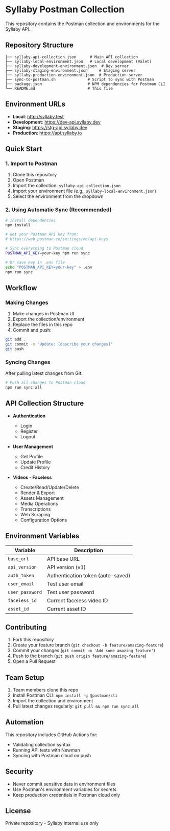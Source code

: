 # Syllaby Postman Collection

This repository contains the Postman collection and environments for the Syllaby API.

## Repository Structure

```
├── syllaby-api-collection.json      # Main API collection
├── syllaby-local-environment.json   # Local development (Valet)
├── syllaby-development-environment.json  # Dev server
├── syllaby-staging-environment.json     # Staging server
├── syllaby-production-environment.json  # Production server
├── sync-to-postman.sh              # Script to sync with Postman
├── package.json                    # NPM dependencies for Postman CLI
└── README.md                       # This file
```

## Environment URLs

- **Local**: http://syllaby.test
- **Development**: https://dev-api.syllaby.dev
- **Staging**: https://stg-api.syllaby.dev
- **Production**: https://api.syllaby.io

## Quick Start

### 1. Import to Postman

1. Clone this repository
2. Open Postman
3. Import the collection: `syllaby-api-collection.json`
4. Import your environment file (e.g., `syllaby-local-environment.json`)
5. Select the environment from the dropdown

### 2. Using Automatic Sync (Recommended)

```bash
# Install dependencies
npm install

# Get your Postman API key from:
# https://web.postman.co/settings/me/api-keys

# Sync everything to Postman cloud
POSTMAN_API_KEY=your-key npm run sync

# Or save key in .env file
echo "POSTMAN_API_KEY=your-key" > .env
npm run sync
```

## Workflow

### Making Changes

1. Make changes in Postman UI
2. Export the collection/environment
3. Replace the files in this repo
4. Commit and push:

```bash
git add .
git commit -m "Update: [describe your changes]"
git push
```

### Syncing Changes

After pulling latest changes from Git:

```bash
# Push all changes to Postman cloud
npm run sync:all
```

## API Collection Structure

- **Authentication**
  - Login
  - Register
  - Logout
  
- **User Management**
  - Get Profile
  - Update Profile
  - Credit History
  
- **Videos - Faceless**
  - Create/Read/Update/Delete
  - Render & Export
  - Assets Management
  - Media Operations
  - Transcriptions
  - Web Scraping
  - Configuration Options

## Environment Variables

| Variable | Description |
|----------|-------------|
| `base_url` | API base URL |
| `api_version` | API version (v1) |
| `auth_token` | Authentication token (auto-saved) |
| `user_email` | Test user email |
| `user_password` | Test user password |
| `faceless_id` | Current faceless video ID |
| `asset_id` | Current asset ID |

## Contributing

1. Fork this repository
2. Create your feature branch (`git checkout -b feature/amazing-feature`)
3. Commit your changes (`git commit -m 'Add some amazing feature'`)
4. Push to the branch (`git push origin feature/amazing-feature`)
5. Open a Pull Request

## Team Setup

1. Team members clone this repo
2. Install Postman CLI: `npm install -g @postman/cli`
3. Import the collection and environment
4. Pull latest changes regularly: `git pull && npm run sync:all`

## Automation

This repository includes GitHub Actions for:
- Validating collection syntax
- Running API tests with Newman
- Syncing with Postman cloud on push

## Security

- Never commit sensitive data in environment files
- Use Postman's environment variables for secrets
- Keep production credentials in Postman cloud only

## License

Private repository - Syllaby internal use only